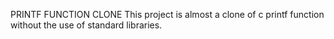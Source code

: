 PRINTF FUNCTION CLONE
This project is almost a clone of c printf function without
the use of standard libraries.